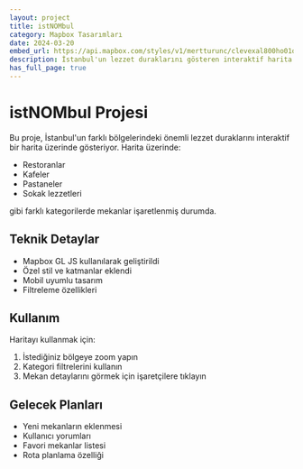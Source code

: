 ```yaml
---
layout: project
title: istNOMbul
category: Mapbox Tasarımları
date: 2024-03-20
embed_url: https://api.mapbox.com/styles/v1/mertturunc/clevexal800ho01o9hn9owlp4.html?title=false&access_token=pk.eyJ1IjoibWVydHR1cnVuYyIsImEiOiJjbGNzYTB6ZzgwMW55M29vZGIzdW96ZmMxIn0.-U-Cljwku_TEqYngV_e10w&zoomwheel=false#11.89/41.04264/28.97401
description: İstanbul'un lezzet duraklarını gösteren interaktif harita
has_full_page: true
---
```


# istNOMbul Projesi

Bu proje, İstanbul'un farklı bölgelerindeki önemli lezzet duraklarını interaktif bir harita üzerinde gösteriyor. Harita üzerinde:

- Restoranlar
- Kafeler
- Pastaneler
- Sokak lezzetleri

gibi farklı kategorilerde mekanlar işaretlenmiş durumda.

## Teknik Detaylar

- Mapbox GL JS kullanılarak geliştirildi
- Özel stil ve katmanlar eklendi
- Mobil uyumlu tasarım
- Filtreleme özellikleri

## Kullanım

Haritayı kullanmak için:
1. İstediğiniz bölgeye zoom yapın
2. Kategori filtrelerini kullanın
3. Mekan detaylarını görmek için işaretçilere tıklayın

## Gelecek Planları

- Yeni mekanların eklenmesi
- Kullanıcı yorumları
- Favori mekanlar listesi
- Rota planlama özelliği